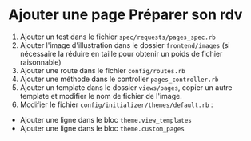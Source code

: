 # Ajouter une page Préparer son rdv

1. Ajouter un test dans le fichier `spec/requests/pages_spec.rb`
2. Ajouter l'image d'illustration dans le dossier `frontend/images` (si nécessaire la réduire en taille pour obtenir un poids de fichier raisonnable)
3. Ajouter une route dans le fichier `config/routes.rb`
4. Ajouter une méthode dans le controller `pages_controller.rb`
5. Ajouter un template dans le dossier `views/pages`, copier un autre template et modifier le nom de fichier de l'image.
6. Modifier le fichier `config/initializer/themes/default.rb` :
  - Ajouter une ligne dans le bloc `theme.view_templates`
  - Ajouter une ligne dans le bloc `theme.custom_pages`
